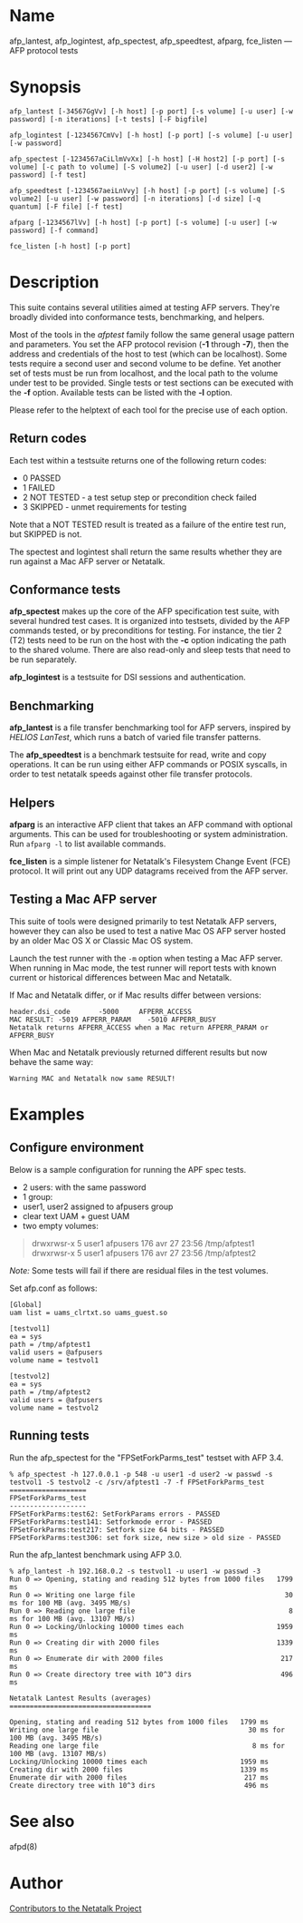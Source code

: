 # Name

afp_lantest, afp_logintest, afp_spectest, afp_speedtest, afparg, fce_listen — AFP protocol tests

# Synopsis

`afp_lantest [-34567GgVv] [-h host] [-p port] [-s volume] [-u user] [-w password] [-n iterations] [-t tests] [-F bigfile]`

`afp_logintest [-1234567CmVv] [-h host] [-p port] [-s volume] [-u user] [-w password]`

`afp_spectest [-1234567aCiLlmVvXx] [-h host] [-H host2] [-p port] [-s volume] [-c path to volume] [-S volume2] [-u user] [-d user2] [-w password] [-f test]`

`afp_speedtest [-1234567aeiLnVvy] [-h host] [-p port] [-s volume] [-S volume2] [-u user] [-w password] [-n iterations] [-d size] [-q quantum] [-F file] [-f test]`

`afparg [-1234567lVv] [-h host] [-p port] [-s volume] [-u user] [-w password] [-f command]`

`fce_listen [-h host] [-p port]`

# Description

This suite contains several utilities aimed at testing AFP servers.
They're broadly divided into conformance tests, benchmarking, and helpers.

Most of the tools in the *afptest* family follow the same general usage
pattern and parameters. You set the AFP protocol revision (**-1** through
**-7**), then the address and credentials of the host to test (which can
be localhost). Some tests require a second user and second volume to be
define. Yet another set of tests must be run from localhost, and the
local path to the volume under test to be provided. Single tests or test
sections can be executed with the **-f** option. Available tests can be
listed with the **-l** option.

Please refer to the helptext of each tool for the precise use of each
option.

## Return codes

Each test within a testsuite returns one of the following return codes:

- 0 PASSED
- 1 FAILED
- 2 NOT TESTED - a test setup step or precondition check failed
- 3 SKIPPED - unmet requirements for testing

Note that a NOT TESTED result is treated as a failure of the entire test run,
but SKIPPED is not.

The spectest and logintest shall return the same results whether they are run
against a Mac AFP server or Netatalk.

## Conformance tests

**afp_spectest** makes up the core of the AFP specification test suite,
with several hundred test cases. It is organized into testsets, divided by
the AFP commands tested, or by preconditions for testing. For instance, the
tier 2 (T2) tests need to be run on the host with the **-c** option
indicating the path to the shared volume. There are also read-only and
sleep tests that need to be run separately.

**afp_logintest** is a testsuite for DSI sessions and authentication.

## Benchmarking

**afp_lantest** is a file transfer benchmarking tool for AFP
servers, inspired by *HELIOS LanTest*, which runs a batch
of varied file transfer patterns.

The **afp_speedtest** is a benchmark testsuite for read, write and copy
operations. It can be run using either AFP commands or POSIX syscalls,
in order to test netatalk speeds against other file transfer protocols.

## Helpers

**afparg** is an interactive AFP client that takes an AFP command with
optional arguments. This can be used for troubleshooting or system
administration. Run `afparg -l` to list available commands.

**fce_listen** is a simple listener for Netatalk's Filesystem Change Event
(FCE) protocol. It will print out any UDP datagrams received from the AFP
server.

## Testing a Mac AFP server

This suite of tools were designed primarily to test Netatalk AFP servers,
however they can also be used to test a native Mac OS AFP server hosted
by an older Mac OS X or Classic Mac OS system.

Launch the test runner with the `-m` option when testing a Mac AFP server.
When running in Mac mode, the test runner will report tests with known current
or historical differences between Mac and Netatalk.

If Mac and Netatalk differ, or if Mac results differ between versions:

    header.dsi_code       -5000     AFPERR_ACCESS
    MAC RESULT: -5019 AFPERR_PARAM    -5010 AFPERR_BUSY
    Netatalk returns AFPERR_ACCESS when a Mac return AFPERR_PARAM or AFPERR_BUSY

When Mac and Netatalk previously returned different results
but now behave the same way:

    Warning MAC and Netatalk now same RESULT!

# Examples

## Configure environment

Below is a sample configuration for running the APF spec tests.

- 2 users: <user1> <user2> with the same password
- 1 group: <afpusers>
- user1, user2 assigned to afpusers group
- clear text UAM + guest UAM
- two empty volumes:

>    drwxrwsr-x    5 user1   afpusers       176 avr 27 23:56 /tmp/afptest1
>    drwxrwsr-x    5 user1   afpusers       176 avr 27 23:56 /tmp/afptest2

*Note:* Some tests will fail if there are residual files
in the test volumes.

Set afp.conf as follows:

    [Global]
    uam list = uams_clrtxt.so uams_guest.so

    [testvol1]
    ea = sys
    path = /tmp/afptest1
    valid users = @afpusers
    volume name = testvol1

    [testvol2]
    ea = sys
    path = /tmp/afptest2
    valid users = @afpusers
    volume name = testvol2

## Running tests

Run the afp_spectest for the "FPSetForkParms_test" testset with AFP 3.4.

    % afp_spectest -h 127.0.0.1 -p 548 -u user1 -d user2 -w passwd -s testvol1 -S testvol2 -c /srv/afptest1 -7 -f FPSetForkParms_test
    ===================
    FPSetForkParms_test
    -------------------
    FPSetForkParms:test62: SetForkParams errors - PASSED
    FPSetForkParms:test141: Setforkmode error - PASSED
    FPSetForkParms:test217: Setfork size 64 bits - PASSED
    FPSetForkParms:test306: set fork size, new size > old size - PASSED

Run the afp_lantest benchmark using AFP 3.0.

    % afp_lantest -h 192.168.0.2 -s testvol1 -u user1 -w passwd -3
    Run 0 => Opening, stating and reading 512 bytes from 1000 files   1799 ms
    Run 0 => Writing one large file                                     30 ms for 100 MB (avg. 3495 MB/s)
    Run 0 => Reading one large file                                      8 ms for 100 MB (avg. 13107 MB/s)
    Run 0 => Locking/Unlocking 10000 times each                       1959 ms
    Run 0 => Creating dir with 2000 files                             1339 ms
    Run 0 => Enumerate dir with 2000 files                             217 ms
    Run 0 => Create directory tree with 10^3 dirs                      496 ms

    Netatalk Lantest Results (averages)
    ===================================

    Opening, stating and reading 512 bytes from 1000 files   1799 ms
    Writing one large file                                     30 ms for 100 MB (avg. 3495 MB/s)
    Reading one large file                                      8 ms for 100 MB (avg. 13107 MB/s)
    Locking/Unlocking 10000 times each                       1959 ms
    Creating dir with 2000 files                             1339 ms
    Enumerate dir with 2000 files                             217 ms
    Create directory tree with 10^3 dirs                      496 ms

# See also

afpd(8)

# Author

[Contributors to the Netatalk Project](https://netatalk.io/contributors)
